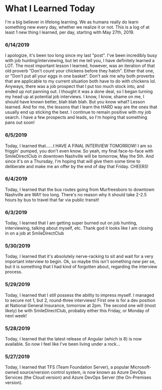 # What I Learned Today

I'm a big believer in lifelong learning. We as humans really do learn something new every day, whether we realize it or not. This is a log of at least 1 new thing I learned, per day, starting with May 27th, 2019.

### 6/14/2019
I apologize, it's been too long since my last "post". I've been incredibly busy with job hunting/interviewing, but let me tell you, I have definitely learned a LOT. The most important lesson I learned, however, was an iteration of that old proverb "Don't count your chickens before they hatch". Either that one, or "Don't put all your eggs in one basket". Don't ask me why both proverbs that are applicable to my current situation both have to do with chickens lol. Anyways, there was a job prospect that I put too much stock into, and ended up not panning out. I thought it was a done deal, so I began turning my head up at potential job interviews. I know, I know, shame on me, I should have known better, blah blah blah. But you know what? Lesson learned. And for me, the lessons that I learn the HARD way are the ones that usually end up sticking the best. I continue to remain positive with my job search. I have a few prospects and leads, so I'm hoping that something pans out soon!

### 6/5/2019
Today, I learned that......I HAVE A FINAL INTERVIEW TOMORROW! I am so friggin' pumped, you don't even know. So yeah, my final face-to-face with SmileDirectClub in downtown Nashville will be tomorrow, May the 5th. And since it's on a Thursday, I'm hoping that will give them some time to deliberate and make me an offer by the end of day that Friday. CHEERS!

### 6/4/2019
Today, I learned that the bus routes going from Murfreesboro to downtown Nashville are WAY too long. There's no reason why it should take 2-2.5 hours by bus to travel that far via public transit!

### 6/3/2019
Today, I learned that I am getting super burned out on job hunting, interviewing, talking about myself, etc. Thank god it looks like I am closing in on a job at SmileDirectClub

### 5/30/2019
Today, I learned that it's absolutely nerve-racking to sit and wait for a very important interview to begin. Ok, so maybe this isn't something _new_ per se, but it is something that I had kind of forgotten about, regarding the interview process.

### 5/29/2019
Today, I learned that I still possess the ability to impress myself. I managed to secure not 1, but 2, round-three interviews! First one is for a dev position at National General Insurance, tomorrow at 2pm. The second one will (most likely) be with SmileDirectClub, probably either this Friday, or Monday of next week!

### 5/28/2019
Today, I learned that the latest release of Angular (which is 8) is now available. So now I feel like I've been living under a rock...

### 5/27/2019
Today, I learned that TFS (Team Foundation Server), a popular Microsoft-owned source/version control system, is now known as Azure DevOps Services (the Cloud version) and Azure DevOps Server (the On-Premises version).
